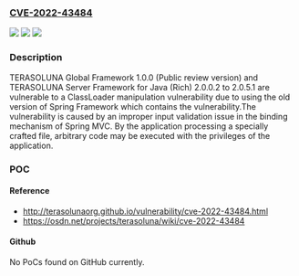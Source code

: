 ### [CVE-2022-43484](https://cve.mitre.org/cgi-bin/cvename.cgi?name=CVE-2022-43484)
![](https://img.shields.io/static/v1?label=Product&message=TERASOLUNA%20Global%20Framework%20and%20TERASOLUNA%20Server%20Framework%20for%20Java%20(Rich)&color=blue)
![](https://img.shields.io/static/v1?label=Version&message=n%2Fa&color=blue)
![](https://img.shields.io/static/v1?label=Vulnerability&message=ClassLoader%20manipulation%20vulnerability&color=brighgreen)

### Description

TERASOLUNA Global Framework 1.0.0 (Public review version) and TERASOLUNA Server Framework for Java (Rich) 2.0.0.2 to 2.0.5.1 are vulnerable to a ClassLoader manipulation vulnerability due to using the old version of Spring Framework which contains the vulnerability.The vulnerability is caused by an improper input validation issue in the binding mechanism of Spring MVC. By the application processing a specially crafted file, arbitrary code may be executed with the privileges of the application.

### POC

#### Reference
- http://terasolunaorg.github.io/vulnerability/cve-2022-43484.html
- https://osdn.net/projects/terasoluna/wiki/cve-2022-43484

#### Github
No PoCs found on GitHub currently.

